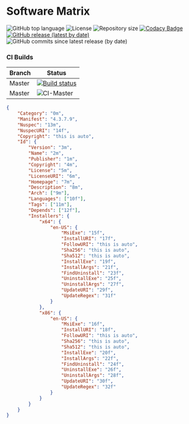 # Software Matrix
                    
![GitHub top language](https://img.shields.io/github/languages/top/repasscloud/software-library?logo=powershell)
![License](https://img.shields.io/github/license/repasscloud/software-library.svg)
![Repository size](https://img.shields.io/github/repo-size/repasscloud/software-library.svg)
[![Codacy Badge](https://api.codacy.com/project/badge/Grade/a98d90550ee749199aefb797e057a5d5)](https://app.codacy.com/gh/repasscloud/software-library?utm_source=github.com&utm_medium=referral&utm_content=repasscloud/software-library&utm_campaign=Badge_Grade_Dashboard)
[![GitHub release (latest by date)](https://img.shields.io/github/v/release/repasscloud/software-library)](https://github.com/repasscloud/software-library/releases/latest)
![GitHub commits since latest release (by date)](https://img.shields.io/github/commits-since/repasscloud/software-library/latest)


### CI Builds
| Branch | Status |
|--------|--------|
| Master | [![Build status](https://ci.appveyor.com/api/projects/status/xbwb6sru7an9pfbg/branch/master?svg=true)](https://ci.appveyor.com/project/danijeljw/software-library/branch/master) |
| Master | ![CI-Master](https://github.com/repasscloud/software-library/workflows/CI-Master/badge.svg?branch=master) |


```json
{
    "Category": "0m",
    "Manifest": "4.3.7.9",
    "Nuspec": "13m",
    "NuspecURI": "14f",
    "Copyright": "this is auto",
    "Id": {
        "Version": "3m",
        "Name": "2m",
        "Publisher": "1m",
        "Copyright": "4m",
        "License": "5m",
        "LicenseURI": "6m",
        "Homepage": "7m",
        "Description": "8m",
        "Arch": ["9m"],
        "Languages": ["10f"],
        "Tags": ["11m"],
        "Depends": ["12f"],
        "Installers": {
            "x64": {
                "en-US": {
                    "MsiExe": "15f",
                    "InstallURI": "17f",
                    "FollowURI": "this is auto",
                    "Sha256": "this is auto",
                    "Sha512": "this is auto",
                    "InstallExe": "19f",
                    "InstallArgs": "21f",
                    "FindUninstall": "23f",
                    "UninstallExe": "25f",
                    "UninstallArgs": "27f",
                    "UpdateURI": "29f",
                    "UpdateRegex": "31f"
                }
            },
            "x86": {
                "en-US": {
                    "MsiExe": "16f",
                    "InstallURI": "18f",
                    "FollowURI": "this is auto",
                    "Sha256": "this is auto",
                    "Sha512": "this is auto",
                    "InstallExe": "20f",
                    "InstallArgs": "22f",
                    "FindUninstall": "24f",
                    "UninstallExe": "26f",
                    "UninstallArgs": "28f",
                    "UpdateURI": "30f",
                    "UpdateRegex": "32f"
                }
            }
        }
    }
}
```
